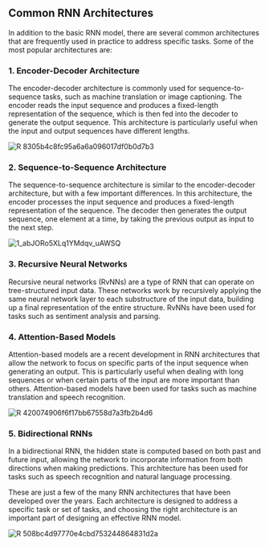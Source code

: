 ## Common RNN Architectures
In addition to the basic RNN model, there are several common architectures that are frequently used in practice to address specific tasks. Some of the most popular architectures are:

### 1. Encoder-Decoder Architecture
The encoder-decoder architecture is commonly used for sequence-to-sequence tasks, such as machine translation or image captioning. The encoder reads the input sequence and produces a fixed-length representation of the sequence, which is then fed into the decoder to generate the output sequence. This architecture is particularly useful when the input and output sequences have different lengths.

![R 8305b4c8fc95a6a6a096017df0b0d7b3](https://user-images.githubusercontent.com/63750425/235996108-c296a919-5339-49a5-859d-ee972cdd2895.png)


### 2. Sequence-to-Sequence Architecture
The sequence-to-sequence architecture is similar to the encoder-decoder architecture, but with a few important differences. In this architecture, the encoder processes the input sequence and produces a fixed-length representation of the sequence. The decoder then generates the output sequence, one element at a time, by taking the previous output as input to the next step.

![1_abJORo5XLq1YMdqv_uAWSQ](https://user-images.githubusercontent.com/63750425/235996603-61657af1-ddb2-4de5-a277-89baf2118bd5.png)


### 3. Recursive Neural Networks
Recursive neural networks (RvNNs) are a type of RNN that can operate on tree-structured input data. These networks work by recursively applying the same neural network layer to each substructure of the input data, building up a final representation of the entire structure. RvNNs have been used for tasks such as sentiment analysis and parsing.

### 4. Attention-Based Models
Attention-based models are a recent development in RNN architectures that allow the network to focus on specific parts of the input sequence when generating an output. This is particularly useful when dealing with long sequences or when certain parts of the input are more important than others. Attention-based models have been used for tasks such as machine translation and speech recognition.

![R 420074906f6f17bb67558d7a3fb2b4d6](https://user-images.githubusercontent.com/63750425/235997187-8781570b-9091-4eb2-b630-d39b81139f58.png)

### 5. Bidirectional RNNs
In a bidirectional RNN, the hidden state is computed based on both past and future input, allowing the network to incorporate information from both directions when making predictions. This architecture has been used for tasks such as speech recognition and natural language processing.

These are just a few of the many RNN architectures that have been developed over the years. Each architecture is designed to address a specific task or set of tasks, and choosing the right architecture is an important part of designing an effective RNN model.

![R 508bc4d97770e4cbd753244864831d2a](https://user-images.githubusercontent.com/63750425/235997599-e06e6647-0c5a-4601-94ea-066476401dd8.jpeg)
